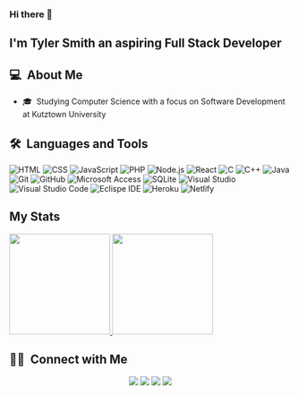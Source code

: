 ### Hi there 👋

## I'm Tyler Smith an aspiring Full Stack Developer

## 💻 &nbsp;About Me

- 🎓&nbsp; Studying Computer Science with a focus on Software Development at Kutztown University

## 🛠 &nbsp;Languages and Tools

  ![HTML](https://img.shields.io/badge/-HTML-333333?style=flat&logo=HTML5)
  ![CSS](https://img.shields.io/badge/-CSS-333333?style=flat&logo=CSS3&logoColor=1572B6)
  ![JavaScript](https://img.shields.io/badge/-JavaScript-333333?style=flat&logo=javascript)
  ![PHP](https://img.shields.io/badge/-PHP-333333?style=flat&logo=php)
  ![Node.js](https://img.shields.io/badge/-Node.js-333333?style=flat&logo=node.js)
  ![React](https://img.shields.io/badge/-React-333333?style=flat&logo=react)
  ![C](https://img.shields.io/badge/-C-333333?style=flat&logo=c)
  ![C++](https://img.shields.io/badge/-C++-333333?style=flat&logo=c%2B%2B&logoColor=00599C)
  ![Java](https://img.shields.io/badge/-Java-333333?style=flat&logo=java&logoColor=007396)
  ![Git](https://img.shields.io/badge/-Git-333333?style=flat&logo=git)
  ![GitHub](https://img.shields.io/badge/-GitHub-333333?style=flat&logo=github)
  ![Microsoft Access](https://img.shields.io/badge/-Microsoft%20Access-333333?style=flat&logo=microsoft-access&logoColor=A4373A)
  ![SQLite](https://img.shields.io/badge/-SQLite-333333?style=flat&logo=sqlite&logoColor=003B57)
  ![Visual Studio](https://img.shields.io/badge/-Visual%20Studio-333333?style=flat&logo=visual-studio&logoColor=5C2D91)
  ![Visual Studio Code](https://img.shields.io/badge/-Visual%20Studio%20Code-333333?style=flat&logo=visual-studio-code&logoColor=007ACC)
  ![Eclispe IDE](https://img.shields.io/badge/-Eclispe%20IDE-333333?style=flat&logo=eclipse-ide&logoColor=2C2255)
  ![Heroku](https://img.shields.io/badge/-Heroku-333333?style=flat&logo=heroku&logoColor=430098)
  ![Netlify](https://img.shields.io/badge/-Netlify-333333?style=flat&logo=Netlify)


## My Stats
<p>
<a href="https://github.com/DevTyler62">
  <img height="180em" src="https://github-readme-stats.vercel.app/api?username=devtyler62&show_icons=true&theme=radical" />
  <img height="180em" src="https://github-readme-stats-eight-theta.vercel.app/api/top-langs/?username=devtyler62&theme=radical&layout=compact" />
</a>
</p>

##  🤝🏻 &nbsp;Connect with Me

<p align="center">
<a href="https://tylercodes.netlify.app/"><img src="https://img.shields.io/badge/-tylercodes.netlify.app-3423A6?style=flat-square&logo=Google-Chrome&logoColor=white"/></a>
<a href="https://www.linkedin.com/in/tyler-smith-121205196/"><img src="https://img.shields.io/badge/-Tyler%20Smith-0077B5?style=flat-square&logo=Linkedin&logoColor=white"/></a>
  <a href="https://www.instagram.com/tyler_codes/"><img src="https://img.shields.io/badge/-Tyler_Codes-E4405F?style=flat-square&logo=Instagram&logoColor=white"/></a>
<a href="mailto:tylercodes6536@gamil.com"><img src="https://img.shields.io/badge/-tylercodes653@gamil.com-D14836?style=flat-square&logo=Gmail&logoColor=white"/></a>

  <!--
**DevTyler62/DevTyler62** is a ✨ _special_ ✨ repository because its `README.md` (this file) appears on your GitHub profile.

Here are some ideas to get you started:

- 🔭 I’m currently working on ...
- 🌱 I’m currently learning ...
- 👯 I’m looking to collaborate on ...
- 🤔 I’m looking for help with ...
- 💬 Ask me about ...
- 📫 How to reach me: ...
- 😄 Pronouns: ...
- ⚡ Fun fact: ...
-->


